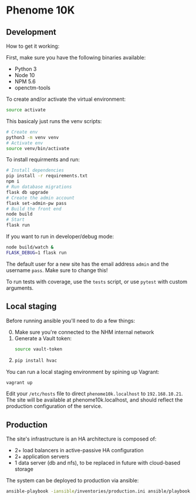 # Phenome 10K

## Development

How to get it working:

First, make sure you have the following binaries available:
 - Python 3
 - Node 10
 - NPM 5.6
 - openctm-tools

To create and/or activate the virtual environment:
```bash
source activate
```

This basicaly just runs the venv scripts:

```bash
# Create env
python3 -m venv venv
# Activate env
source venv/bin/activate
```

To install requirments and run:

```bash
# Install dependencies
pip install -r requirements.txt
npm i
# Run database migrations
flask db upgrade
# Create the admin account
flask set-admin-pw pass
# Build the front end
node build
# Start
flask run
```

If you want to run in developer/debug mode:

```bash
node build/watch &
FLASK_DEBUG=1 flask run
```

The default user for a new site has the email address `admin` and the username `pass`.
Make sure to change this!

To run tests with coverage, use the `tests` script, or use `pytest` with custom arguments.

## Local staging

Before running ansible you'll need to do a few things:

0. Make sure you're connected to the NHM internal network
1. Generate a Vault token:
   ```bash
   source vault-token
   ```
2. ```bash
   pip install hvac
   ```

You can run a local staging environment by spining up Vagrant:

```
vagrant up
```

Edit your `/etc/hosts` file to direct `phenome10k.localhost` to `192.168.10.21`.
The site will be available at phenome10k.localhost, and should reflect the production configuration
of the service.

## Production

The site's infrastructure is an HA architecture is composed of:
 - 2+ load balancers in active-passive HA configuration
 - 2+ application servers
 - 1 data server (db and nfs), to be replaced in future with cloud-based storage

The system can be deployed to production via ansible:

```bash
ansible-playbook -iansible/inventories/production.ini ansible/playbook.yml -e@ansible/group_vars/production/main.yml -k -K  -ua-paulk6
```
